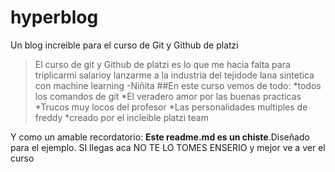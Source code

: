 # hyperblog
Un blog increible para el curso de Git y Github de platzi
>El curso de git y Github de platzi es lo que me hacia falta para triplicarmi salarioy lanzarme a la industria del tejidode lana sintetica con machine learning
>-Niñita
##En este curso vemos de todo:
*todos los comandos de git
*El veradero amor por las buenas practicas
*Trucos muy locos del profesor
*Las personalidades multiples de freddy
*creado por el incleible platzi team

Y como un amable recordatorio: **Este readme.md es un chiste**.Diseñado para el ejemplo. SI llegas aca NO TE LO TOMES ENSERIO y mejor ve a ver el curso
